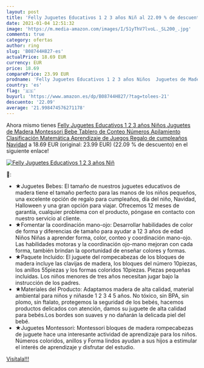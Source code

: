 ```yaml
---
layout: post
title: 'Felly Juguetes Educativos 1 2 3 años Niñ al 22.09 % de descuento'
date: 2021-01-04 12:51:32
image: 'https://m.media-amazon.com/images/I/51yThV7lvoL._SL200_.jpg'
comments: true
category: ofertas
author: ring
slug: 'B08744H827-es'
actualPrice: 18.69 EUR
currency: EUR
price: 18.69
comparePrice: 23.99 EUR
prodname: 'Felly Juguetes Educativos 1 2 3 años Niños  Juguetes de Madera Montessori Bebe Tablero de Conteo Números Apilamiento Clasificación Matemática Aprendizaje de Juegos  Regalo de cumpleaños Navidad'
country: 'es'
flag: '🇪🇸'
buyurl: 'https://www.amazon.es/dp/B08744H827/?tag=tolees-21'
descuento: '22.09'
average: '21.998474576271178'
---
```


Ahora mismo tienes [Felly Juguetes Educativos 1 2 3 años Niños  Juguetes de Madera Montessori Bebe Tablero de Conteo Números Apilamiento Clasificación Matemática Aprendizaje de Juegos  Regalo de cumpleaños Navidad](https://www.amazon.es/dp/B08744H827/?tag=tolees-21) a 18.69 EUR (original: 23.99 EUR) (22.09 %  de descuento) en el siguiente enlace!

[![Felly Juguetes Educativos 1 2 3 años Niñ](https://m.media-amazon.com/images/I/51yThV7lvoL._SL200_.jpg)](https://www.amazon.es/dp/B08744H827/?tag=tolees-21)

🔎:

- ★Juguetes Bebes: El tamaño de nuestros juguetes educativos de madera tiene el tamaño perfecto para las manos de los niños pequeños, una excelente opción de regalo para cumpleaños, día del niño, Navidad, Halloween y una gran opción para viajar. Ofrecemos 12 meses de garantía, cualquier problema con el producto, póngase en contacto con nuestro servicio al cliente.
- ★Fomentar la coordinación mano-ojo: Desarrollar habilidades de color de forma y diferencias de tamaño para ayudar a 12 3 años de edad Niños Niñas a aprender forma, color, conteo y coordinación mano-ojo. Las habilidades motoras y la coordinación ojo-mano mejoran con cada forma, también brindan la oportunidad de enseñar colores y formas.
- ★Paquete Incluido: El juguete del rompecabezas de los bloques de madera incluye las clavijas de madera, los bloques del número 10piezas, los anillos 55piezas y los formas coloridos 10piezas. Piezas pequeñas incluidas. Los niños menores de tres años necesitan jugar bajo la instrucción de los padres.
- ★Materiales del Producto: Adaptamos madera de alta calidad, material ambiental para niños y niñasde 1 2 3 4 5 años. No tóxico, sin BPA, sin plomo, sin ftalato, protegemos la seguridad de los bebés, hacemos productos delicados con atención, damos su juguete de alta calidad para bebés.Los bordes son suaves y no dañarán la delicada piel del bebé.
- ★Juguetes Montessori: Montessori bloques de madera rompecabezas de juguete hace una interesante actividad de aprendizaje para los niños. Números coloridos, anillos y Forma lindos ayudan a sus hijos a estimular el interés de aprendizaje y disfrutar del estudio.

[Visítala!!!](https://www.amazon.es/dp/B08744H827/?tag=tolees-21)
